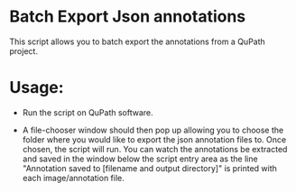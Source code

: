 Batch Export Json annotations
=============================
This script allows you to batch export the annotations from a QuPath project.

Usage:
======

* Run the script on QuPath software.

* A file-chooser window should then pop up allowing you to choose the folder where you would like to export the json annotation files to. Once chosen, the script will run. You can watch the annotations be extracted and saved in the window below the script entry area as the line "Annotation saved to [filename and output directory]" is printed with each image/annotation file.
